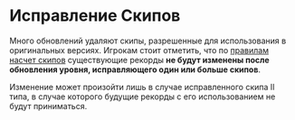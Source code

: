 <div class='panel fade js-scroll-anim' data-anim='fade'>

# Исправление Скипов

Много обновлений удаляют скипы, разрешенные для использования в оригинальных версиях. Игрокам стоит отметить, что по [правилам насчет скипов](/guidelines/eligibility/#skips) существующие рекорды **не будут изменены после обновления уровня, исправляющего один или больше скипов**. 

Изменение может произойти лишь в случае исправленного скипа II типа, в случае которого будущие рекорды с его использованием не будут приниматься.

</div>
